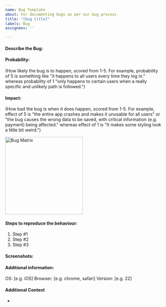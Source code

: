 ```yaml
---
name: Bug Template
about: For documenting bugs as per our bug process
title: "[bug title]"
labels: Bug
assignees: ''

---
```


#### Describe the Bug:

#### Probability:

(How likely the bug is to happen, scored from 1-5. For example, probability of 5 is something like "it happens to all users every time they log in." whereas probability of 1 "only happens to certain users when a really specific and unlikely path is followed.")

#### Impact:

(How bad the bug is when it does happen, scored from 1-5. For example, effect of 5 is "the entire app crashes and makes it unusable for all users" or "the bug causes the wrong data to be saved, with critical information (e.g. payment) being affected." whereas effect of 1 is "It makes some styling look a little bit weird.")

<img src="https://www.getzephyr.com/sites/default/files/riksk%20matrix.jpg" alt="Bug Matrix" width="250" height="250"/>

#### Steps to reproduce the behaviour:

1. Step #1
2. Step #2
3. Step #3

#### Screenshots:

#### Additional information:

OS: [e.g. iOS]
Browser: [e.g. chrome, safari]
Version: [e.g. 22]

#### Additional Context

-
